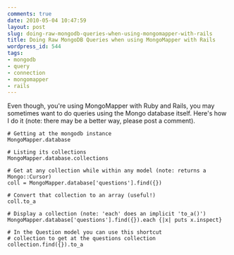 ```yaml
---
comments: true
date: 2010-05-04 10:47:59
layout: post
slug: doing-raw-mongodb-queries-when-using-mongomapper-with-rails
title: Doing Raw MongoDB Queries when using MongoMapper with Rails
wordpress_id: 544
tags:
- mongodb
- query
- connection
- mongomapper
- rails
---
```


Even though, you're using MongoMapper with Ruby and Rails, you may sometimes want to do queries using the Mongo database itself. Here's how I do it (note: there may be a better way, please post a comment).

    # Getting at the mongodb instance
    MongoMapper.database

    # Listing its collections
    MongoMapper.database.collections

    # Get at any collection while within any model (note: returns a Mongo::Cursor)
    coll = MongoMapper.database['questions'].find({})

    # Convert that collection to an array (useful!)
    coll.to_a

    # Display a collection (note: 'each' does an implicit 'to_a()')
    MongoMapper.database['questions'].find({}).each {|x| puts x.inspect}

    # In the Question model you can use this shortcut
    # collection to get at the questions collection
    collection.find({}).to_a
